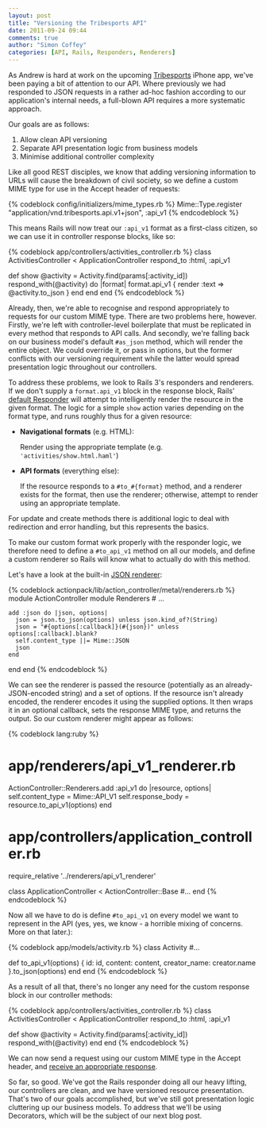 ```yaml
---
layout: post
title: "Versioning the Tribesports API"
date: 2011-09-24 09:44
comments: true
author: "Simon Coffey"
categories: [API, Rails, Responders, Renderers]
---
```


As Andrew is hard at work on the upcoming [Tribesports](http://tribesports.com) iPhone app, we've been paying a bit of attention to our API. Where previously we had responded to JSON requests in a rather ad-hoc fashion according to our application's internal needs, a full-blown API requires a more systematic approach.

Our goals are as follows:

1. Allow clean API versioning
2. Separate API presentation logic from business models
3. Minimise additional controller complexity

Like all good REST disciples, we know that adding versioning information to URLs will cause the breakdown of civil society, so we define a custom MIME type for use in the Accept header of requests:

{% codeblock config/initializers/mime_types.rb %}
Mime::Type.register "application/vnd.tribesports.api.v1+json", :api_v1
{% endcodeblock %}

This means Rails will now treat our `:api_v1` format as a first-class citizen, so we can use it in controller response blocks, like so:

{% codeblock app/controllers/activities_controller.rb %}
class ActivitiesController < ApplicationController
  respond_to :html, :api_v1

  def show
    @activity = Activity.find(params[:activity_id])
    respond_with(@activity) do |format|
      format.api_v1 { render :text => @activity.to_json }
    end
  end
end
{% endcodeblock %}

Already, then, we're able to recognise and respond appropriately to requests for our custom MIME type. There are two problems here, however. Firstly, we're left with controller-level boilerplate that must be replicated in every method that responds to API calls. And secondly, we're falling back on our business model's default `#as_json` method, which will render the entire object. We could override it, or pass in options, but the former conflicts with our versioning requirement while the latter would spread presentation logic throughout our controllers.

To address these problems, we look to Rails 3's responders and renderers. If we don't supply a `format.api_v1` block in the response block, Rails' [default Responder](https://github.com/rails/rails/blob/master/actionpack/lib/action_controller/metal/responder.rb) will attempt to intelligently render the resource in the given format. The logic for a simple `show` action varies depending on the format type, and runs roughly thus for a given resource:

  * **Navigational formats** (e.g. HTML):

    Render using the appropriate template (e.g. `'activities/show.html.haml'`)

  * **API formats** (everything else):

    If the resource responds to a `#to_#{format}` method, and a renderer exists for the format, then use the renderer; otherwise, attempt to render using an appropriate template.

For update and create methods there is additional logic to deal with redirection and error handling, but this represents the basics.

To make our custom format work properly with the responder logic, we therefore need to define a `#to_api_v1` method on all our models, and define a custom renderer so Rails will know what to actually do with this method.

Let's have a look at the built-in [JSON renderer](https://github.com/rails/rails/blob/v3.0.10/actionpack/lib/action_controller/metal/renderers.rb#L73):

{% codeblock actionpack/lib/action_controller/metal/renderers.rb %}
module ActionController
  module Renderers
    # ...

    add :json do |json, options|
      json = json.to_json(options) unless json.kind_of?(String)
      json = "#{options[:callback]}(#{json})" unless options[:callback].blank?
      self.content_type ||= Mime::JSON
      json
    end
  end
end
{% endcodeblock %}

We can see the renderer is passed the resource (potentially as an already-JSON-encoded string) and a set of options. If the resource isn't already encoded, the renderer encodes it using the supplied options. It then wraps it in an optional callback, sets the response MIME type, and returns the output. So our custom renderer might appear as follows:

{% codeblock lang:ruby %}
# app/renderers/api_v1_renderer.rb 
ActionController::Renderers.add :api_v1 do |resource, options|
  self.content_type = Mime::API_V1
  self.response_body = resource.to_api_v1(options)
end

# app/controllers/application_controller.rb
require_relative '../renderers/api_v1_renderer'

class ApplicationController < ActionController::Base
  #...
end
{% endcodeblock %}

Now all we have to do is define `#to_api_v1` on every model we want to represent in the API (yes, yes, we know - a horrible mixing of concerns. More on that later.):

{% codeblock app/models/activity.rb %}
class Activity
  #...

  def to_api_v1(options)
    {
      id: id,
      content: content,
      creator_name: creator.name
    }.to_json(options)
  end
end
{% endcodeblock %}

As a result of all that, there's no longer any need for the custom response block in our controller methods:

{% codeblock app/controllers/activities_controller.rb %}
class ActivitiesController < ApplicationController
  respond_to :html, :api_v1

  def show
    @activity = Activity.find(params[:activity_id])
    respond_with(@activity)
  end
end
{% endcodeblock %}

We can now send a request using our custom MIME type in the Accept header, and [receive an appropriate response](https://gist.github.com/1239258).

So far, so good. We've got the Rails responder doing all our heavy lifting, our controllers are clean, and we have versioned resource presentation. That's two of our goals accomplished, but we've still got presentation logic cluttering up our business models. To address that we'll be using Decorators, which will be the subject of our next blog post.
